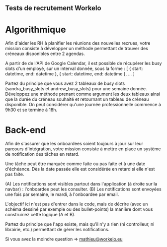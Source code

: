 ## Tests de recrutement Workelo

# Algorithmique
Afin d'aider les RH à planifier les réunions des nouvelles recrues, votre mission consiste à développer un méthode permettant de trouver des créneaux disponibles entre 2 agendas.

A partir de de l'API de Google Calendar, il est possible de récupérer les busy slots d'un employé, sur un interval donnée, sous la forme :
[
  {
    start: datetime,
    end: datetime
  },
  {
    start: datetime,
    end: datetime
  },
  ...
]

Partez du principe que vous avez 2 tableaux de busy slots (sandra_busy_slots et andrew_busy_slots) pour une semaine donnée.
Développez une méthode prenant comme argument les deux tableaux ainsi que la durée du créneau souhaité et retournant un tableau de créneau disponible.
On peut considérer qu'une journée professionnelle commence à 9h30 et se termine à 18h.

# Back-end
Afin de s'assurer que les onboardees soient toujours à jour sur leur parcours d'intégration, votre mission consiste à mettre en place un système de notification des tâches en retard.

Une tâche peut être marquée comme faite ou pas faite et à une date d'échéance. Dès la date passée elle est considérée en retard si elle n'est pas faite.

(A) Les notifications sont visibles partout dans l'application (à droite sur la navbar) : l'onboardee peut les consulter.
(B) Les notifications sont envoyées une fois par semaine, le mardi, à l'onboardee par email.

L'objectif ici n'est pas d'entrer dans le code, mais de décrire (avec un schéma dessiné par exemple ou des bullet-points) la manière dont vous construiriez cette logique (A et B).

Partez du principe que l'app existe, mais qu'il n'y a rien (ni controlleur, ni librairie, etc.) permettant de gérer les notifications.


Si vous avez la moindre question => mathieu@workelo.eu
